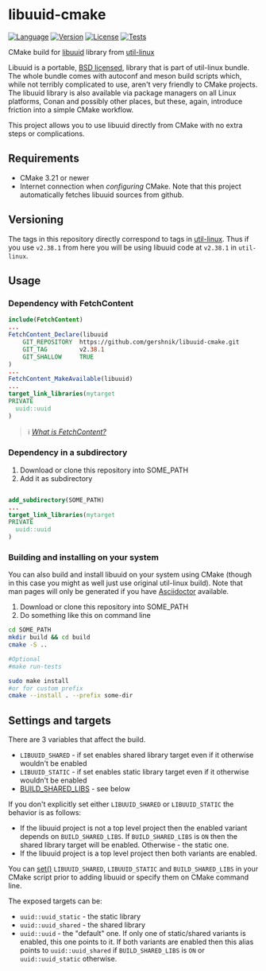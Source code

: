 # libuuid-cmake

[![Language](https://img.shields.io/badge/language-CMake-blue.svg)](https://cmake.org)
[![Version](https://img.shields.io/badge/CMake-21-blue.svg)](https://cmake.org/cmake/help/latest/release/3.21.html)
[![License](https://img.shields.io/badge/license-BSD-brightgreen.svg)](https://opensource.org/licenses/BSD-3-Clause)
[![Tests](https://github.com/gershnik/libuuid-cmake/actions/workflows/test.yml/badge.svg)](https://github.com/gershnik/libuuid-cmake/actions/workflows/test.yml)

CMake build for [libuuid](https://github.com/util-linux/util-linux/tree/master/libuuid) library from [util-linux](https://github.com/util-linux/util-linux)

Libuuid is a portable, [BSD licensed](https://github.com/util-linux/util-linux/blob/master/libuuid/COPYING), 
library that is part of util-linux bundle. The whole bundle comes with autoconf and meson build scripts which, 
while not terribly complicated to use, aren't very friendly to CMake projects. The libuuid library is also available 
via package managers on all Linux platforms, Conan and possibly other places, but these, again, introduce friction 
into a simple CMake workflow.

This project allows you to use libuuid directly from CMake with no extra steps or complications. 

## Requirements

* CMake 3.21 or newer
* Internet connection when _configuring_ CMake. Note that this project automatically fetches libuuid sources from github.

## Versioning

The tags in this repository directly correspond to tags in [util-linux](https://github.com/util-linux/util-linux). Thus if you use
`v2.38.1` from here you will be using libuuid code at `v2.38.1` in `util-linux`.

## Usage

### Dependency with FetchContent

```cmake
include(FetchContent)
...
FetchContent_Declare(libuuid
    GIT_REPOSITORY  https://github.com/gershnik/libuuid-cmake.git
    GIT_TAG         v2.38.1
    GIT_SHALLOW     TRUE
)
...
FetchContent_MakeAvailable(libuuid)
...
target_link_libraries(mytarget
PRIVATE
  uuid::uuid
)
```
> ℹ&#xFE0F; _[What is FetchContent?](https://cmake.org/cmake/help/latest/module/FetchContent.html)_

### Dependency in a subdirectory

1. Download or clone this repository into SOME_PATH
2. Add it as subdirectory 
```cmake

add_subdirectory(SOME_PATH)
...
target_link_libraries(mytarget
PRIVATE
  uuid::uuid
)
```

### Building and installing on your system

You can also build and install libuuid on your system using CMake (though in this case you might as well just use original util-linux build).
Note that man pages will only be generated if you have [Asciidoctor](https://asciidoctor.org) available.

1. Download or clone this repository into SOME_PATH
2. Do something like this on command line
```bash
cd SOME_PATH
mkdir build && cd build
cmake -S .. 

#Optional
#make run-tests

sudo make install
#or for custom prefix
cmake --install . --prefix some-dir
```

## Settings and targets

There are 3 variables that affect the build.

* `LIBUUID_SHARED` - if set enables shared library target even if it otherwise wouldn't be enabled
* `LIBUUID_STATIC` - if set enables static library target even if it otherwise wouldn't be enabled
* [BUILD_SHARED_LIBS](https://cmake.org/cmake/help/latest/variable/BUILD_SHARED_LIBS.html) - see below

If you don't explicitly set either `LIBUUID_SHARED` or `LIBUUID_STATIC` the behavior is as follows:

* If the libuuid project is not a top level project then the enabled variant depends on `BUILD_SHARED_LIBS`.
  If `BUILD_SHARED_LIBS` is `ON` then the shared library target will be enabled. Otherwise - the static one.
* If the libuuid project is a top level project then both variants are enabled.

You can [set()](https://cmake.org/cmake/help/latest/command/set.html) `LIBUUID_SHARED`, `LIBUUID_STATIC` and `BUILD_SHARED_LIBS` in your CMake script prior to 
adding libuuid or specify them on CMake command line.

The exposed targets can be:

* `uuid::uuid_static` - the static library
* `uuid::uuid_shared` - the shared library
* `uuid::uuid` - the "default" one. If only one of static/shared variants is enabled, this one points to it. 
  If both variants are enabled then this alias points to `uuid::uuid_shared` if `BUILD_SHARED_LIBS` is `ON` or 
  `uuid::uuid_static` otherwise.  


